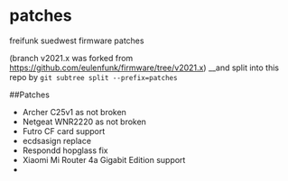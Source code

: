 # patches
freifunk suedwest firmware patches 

(branch v2021.x was forked from https://github.com/eulenfunk/firmware/tree/v2021.x)
__and split into this repo by `git subtree split --prefix=patches`


##Patches
- Archer C25v1 as not broken
- Netgeat WNR2220 as not broken
- Futro CF card support
- ecdsasign replace
- Respondd hopglass fix
- Xiaomi Mi Router 4a Gigabit Edition support 
- 
